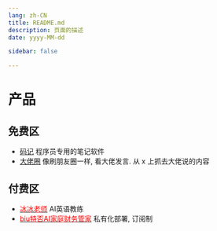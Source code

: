 ```yaml
---
lang: zh-CN
title: README.md
description: 页面的描述
date: yyyy-MM-dd

sidebar: false

---
```


# 产品

免费区
--

- [码记](https://github.com/CoderXiaoShi/codesave) 程序员专用的笔记软件
- [大佬圈](https://github.com/CoderXiaoShi/master-talk) 像刷朋友圈一样, 看大佬发言. 从 x 上抓去大佬说的内容

付费区
--

- [<span style="color: red">冰冰老师</span>](https://github.com/CoderXiaoShi/codesave) AI英语教练
- [<span style="color: red">biu特否AI家庭财务管家</span>](https://github.com/CoderXiaoShi/master-talk) 私有化部署, 订阅制

